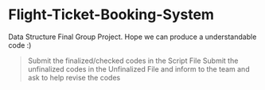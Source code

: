 # Flight-Ticket-Booking-System
Data Structure Final Group Project.
Hope we can produce a understandable code :)

> Submit the finalized/checked codes in the Script File
> Submit the unfinalized codes in the Unfinalized File and inform to the team and ask to help revise the codes

